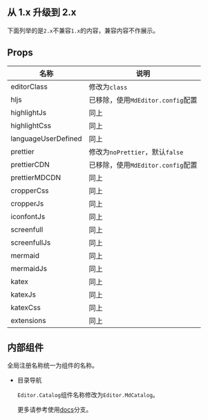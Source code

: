 ## 从 1.x 升级到 2.x

下面列举的是`2.x`不兼容`1.x`的内容，兼容内容不作展示。

## Props

| 名称                | 说明                              |
| ------------------- | --------------------------------- |
| editorClass         | 修改为`class`                     |
| hljs                | 已移除，使用`MdEditor.config`配置 |
| highlightJs         | 同上                              |
| highlightCss        | 同上                              |
| languageUserDefined | 同上                              |
| prettier            | 修改为`noPrettier`，默认`false`   |
| prettierCDN         | 已移除，使用`MdEditor.config`配置 |
| prettierMDCDN       | 同上                              |
| cropperCss          | 同上                              |
| cropperJs           | 同上                              |
| iconfontJs          | 同上                              |
| screenfull          | 同上                              |
| screenfullJs        | 同上                              |
| mermaid             | 同上                              |
| mermaidJs           | 同上                              |
| katex               | 同上                              |
| katexJs             | 同上                              |
| katexCss            | 同上                              |
| extensions          | 同上                              |

## 内部组件

全局注册名称统一为组件的名称。

- 目录导航

  `Editor.Catalog`组件名称修改为`Editor.MdCatalog`。

  更多请参考使用[docs](https://github.com/imzbf/md-editor-rt/tree/docs)分支。
